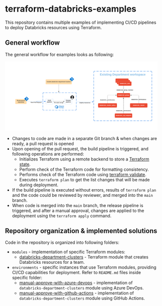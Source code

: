 # terraform-databricks-examples

This repository contains multiple examples of implementing CI/CD pipelines to deploy Databricks resources using Terraform.

## General workflow

The general workflow for examples looks as following:

![Workflow](images/terraform-databricks-pipeline-azure-devops.png)

* Changes to code are made in a separate Git branch & when changes are ready, a pull request is opened
* Upon opening of the pull request, the build pipeline is triggered, and following operations are performed:
  * Initializes Terraform using a remote backend to store a [Terraform state](https://www.terraform.io/language/state).
  * Perform check of the Terraform code for formatting consistency.
  * Performs check of the Terraform code using [terraform validate](https://www.terraform.io/cli/commands/validate).
  * Executes `terraform plan` to get the list changes that will be made during deployment.
* If the build pipeline is executed without errors, results of `terraform plan` and the code could be reviewed by reviewer, and merged into the `main` branch.
* When code is merged into the `main` branch, the release pipeline is triggered, and after a manual approval, changes are applied to the deployment using the `terraform apply` command.


## Repository organization & implemented solutions

Code in the repository is organized into following folders:

* `modules` - implementation of specific Terraform modules:
  * [databricks-department-clusters](modules/databricks-department-clusters/) - Terraform module that creates Databricks resources for a team.
* `environments` - specific instances that use Terraform modules, providing CI/CD capabilities for deployment. Refer to `README.md` files inside specific folder:
  * [manual-approve-with-azure-devops](environments/manual-approve-with-azure-devops) - implementation of `databricks-department-clusters` module using Azure DevOps. 
  * [manual-approve-with-github-actions](environments/manual-approve-with-github-actions) - implementation of `databricks-department-clusters` module using GitHub Actions. 

